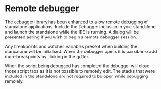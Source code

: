 # Remote debugger

The debugger library has been enhanced to allow remote debugging of
standalone applications. Include the Debugger inclusion in your
standalone and launch the standalone while the IDE is running. A dialog
will be presented asking if you wish to begin a remote debugger session.

Any breakpoints and watched variables present when building the
standalone will be initialised. When the debugger opens it is
possible to add more breakpoints by clicking in the gutter.

When the script being debugged has completed the debugger will close
those script tabs as it is not possible to remotely edit. The stacks
that were included in the standalone are not required to be open while
debugging remotely.
